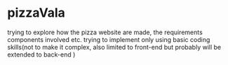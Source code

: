# pizzaVala
trying to explore how the pizza website are made, the requirements components involved etc. trying to implement only using basic coding skills(not to make it complex, also limited to front-end but probably will be extended to back-end ) 
